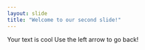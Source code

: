 ```yaml
---
layout: slide
title: "Welcome to our second slide!"
---
```

Your text is cool
Use the left arrow to go back!
